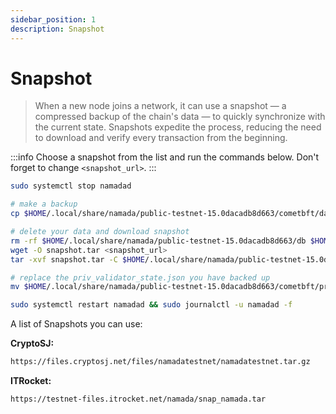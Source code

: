 ```yaml
---
sidebar_position: 1
description: Snapshot
---
```


# Snapshot

> When a new node joins a network, it can use a snapshot — a compressed backup of the chain's data — to quickly synchronize with the current state. Snapshots expedite the process, reducing the need to download and verify every transaction from the beginning.

:::info
Choose a snapshot from the list and run the commands below. Don't forget to change `<snapshot_url>`.
:::

```bash
sudo systemctl stop namadad

# make a backup
cp $HOME/.local/share/namada/public-testnet-15.0dacadb8d663/cometbft/data/priv_validator_state.json $HOME/.local/share/namada/public-testnet-15.0dacadb8d663/cometbft/priv_validator_state.json.backup

# delete your data and download snapshot
rm -rf $HOME/.local/share/namada/public-testnet-15.0dacadb8d663/db $HOME/.local/share/namada/public-testnet-15.0dacadb8d663/cometbft/data
wget -O snapshot.tar <snapshot_url>
tar -xvf snapshot.tar -C $HOME/.local/share/namada/public-testnet-15.0dacadb8d663

# replace the priv_validator_state.json you have backed up
mv $HOME/.local/share/namada/public-testnet-15.0dacadb8d663/cometbft/priv_validator_state.json.backup $HOME/.local/share/namada/public-testnet-15.0dacadb8d663/cometbft/data/priv_validator_state.json

sudo systemctl restart namadad && sudo journalctl -u namadad -f
```

A list of Snapshots you can use:

**CryptoSJ:**

```bash
https://files.cryptosj.net/files/namadatestnet/namadatestnet.tar.gz
```

**ITRocket:**

```bash
https://testnet-files.itrocket.net/namada/snap_namada.tar
```

